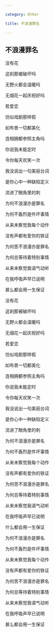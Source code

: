 ---
category: Other
title: 不浪漫罪名
---

## 不浪漫罪名

没有花  
这刹那被破坏吗  
无野火都会温暖吗  
无烟花一起庆祝好吗  

若爱恋  
彷似戏剧那样假  
如布景一切都美化  
连相拥都参照主角吗  

你说我未能定时  
令你每天欢笑一次  
我没说出一句美丽台词  
是你心中一种缺陷定义  
流进了眼角里的刺  

为何不浪漫亦是罪名  
为何不轰烈是件坏事情  
从来未察觉我每个动作  
没有声都有爱你的铁证  
为何苦不浪漫亦是罪名  
为何总等待着特别事情  
从来未察觉我语气动听  
在我呼吸声早已说明  
甚么都会用一生保证  

没有花  
这刹那被破坏吗  
无野火都会温暖吗  
无烟花一起庆祝好吗  

若爱恋  
彷似戏剧那样假  
如布景一切都美化  
连相拥都参照主角吗  
你说我未能定时  
令你每天欢笑一次  
我没说出一句美丽台词  
是你心中一种缺陷定义  
流进了眼角里的刺  

为何不浪漫亦是罪名  
为何不轰烈是件坏事情  
从来未察觉我每个动作  
没有声都有爱你的铁证  
为何苦不浪漫亦是罪名  
为何总等待着特别事情  
从来未察觉我语气动听  
在我呼吸声早已说明  
什么都会用一生保证  

为何不浪漫亦是罪名  
为何不轰烈是件坏事情  
从来未察觉我每个动作  
没有声都有爱你的铁证  
为何苦不浪漫亦是罪名  
为何总等待着特别事情  
从来未察觉我语气动听  
在我呼吸声早已说明  
甚么都会用一生保证  